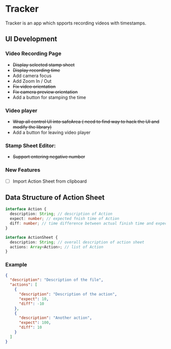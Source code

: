 # Tracker

Tracker is an app which spports recording videos with timestamps.
## UI Development

### Video Recording Page
- ~~Display selected stamp sheet~~
- ~~Display recording time~~
- Add camera focus
- Add Zoom In / Out
- ~~Fix video orientation~~
- ~~Fix camera preview orientation~~
- Add a button for stamping the time

### Video player
- ~~Wrap all control UI into safeArea ( need to find way to hack the UI and modify the library)~~
- Add a button for leaving video player

### Stamp Sheet Editor:
- ~~Support entering negative number~~

### New Features

 - [ ] Import Action Sheet from clipboard
## Data Structure of Action Sheet

```typescript
interface Action {
  description: String; // description of Action
  expect: number; // expected fnish time of Action
  diff: number; // time difference between actual finish time and expected
}

interface ActionSheet {
  description: String; // overall description of action sheet
  actions: Array<Action>; // list of Action
}
```

### Example
```json
{
  "description": "Description of the file",
  "actions": [
    {
      "description": "Description of the action",
      "expect": 10,
      "diff": -10
    },
    {
      "description": "Another action",
      "expect": 100,
      "diff": 10
    }
  ]
}
```
